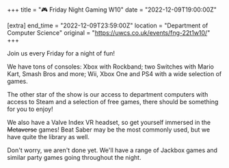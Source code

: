 +++
title = "🎮 Friday Night Gaming W10"
date = "2022-12-09T19:00:00Z"

[extra]
end_time = "2022-12-09T23:59:00Z"
location = "Department of Computer Science"
original = "https://uwcs.co.uk/events/fng-22t1w10/"
+++

Join us every Friday for a night of fun\!

We have tons of consoles: Xbox with Rockband; two Switches with Mario Kart, Smash Bros and more; Wii, Xbox One and PS4 with a wide selection of games.

The other star of the show is our access to department computers with access to Steam and a selection of free games, there should be something for you to enjoy\!

We also have a Valve Index VR headset, so get yourself immersed in the ~~Metaverse~~ games\! Beat Saber may be the most commonly used, but we have quite the library as well.

Don't worry, we aren't done yet. We'll have a range of Jackbox games and similar party games going throughout the night.

